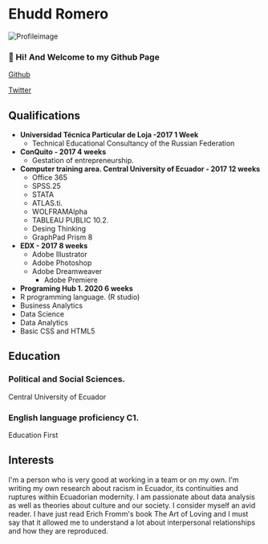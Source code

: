 # Ehudd Romero

![Profileimage](https://avatars.githubusercontent.com/u/78237982?s=400&u=b39e0a8ff41577a66670e35e86304a660a5c2c08&v=4)

### 👋 Hi! And Welcome to my Github Page


[Github](https://github.com/EhuddR)

[Twitter](https://twitter.com/ehuddromero)

## Qualifications
- **Universidad Técnica Particular de Loja -2017 1 Week**
  - Technical Educational Consultancy of the Russian Federation
- **ConQuito - 2017 4 weeks**
  - Gestation of entrepreneurship.
- **Computer training area. Central University of Ecuador - 2017 12 weeks**
	- Office 365
	- SPSS.25
	- STATA
	- ATLAS.ti.
	- WOLFRAMAlpha
	- TABLEAU PUBLIC 10.2.
	- Desing Thinking
	- GraphPad Prism 8
- **EDX - 2017 8 weeks**
	- Adobe Illustrator
	- Adobe Photoshop
  - Adobe Dreamweaver
	- Adobe Premiere
- **Programing Hub 1. 2020 6 weeks**
- R programming language. (R studio)
- Business Analytics
- Data Science
- Data Analytics
- Basic CSS and HTML5
## Education
### Political and Social Sciences.
Central University of Ecuador 

### English language proficiency C1. 
Education First
## Interests
I'm a person who is very good at working in a team or on my own.
I'm writing my own research about racism in Ecuador, its continuities and ruptures within Ecuadorian modernity.
I am passionate about data analysis as well as theories about culture and our society.
I consider myself an avid reader. I have just read Erich Fromm's book The Art of Loving and I must say that it allowed me
to understand a lot about interpersonal relationships and how they are reproduced.
